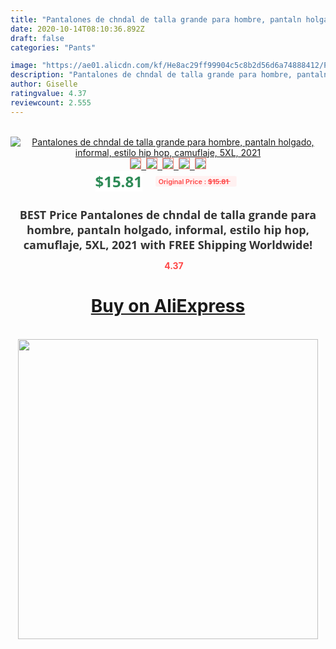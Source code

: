 ```yaml
---
title: "Pantalones de chndal de talla grande para hombre, pantaln holgado, informal, estilo hip hop, camuflaje, 5XL, 2021"
date: 2020-10-14T08:10:36.892Z
draft: false
categories: "Pants"

image: "https://ae01.alicdn.com/kf/He8ac29ff99904c5c8b2d56d6a74888412/Pantalones-de-chndal-de-talla-grande-para-hombre-pantaln-holgado-informal-estilo-hip-hop-camuflaje-5XL.jpg"
description: "Pantalones de chndal de talla grande para hombre, pantaln holgado, informal, estilo hip hop, camuflaje, 5XL, 2021"
author: Giselle
ratingvalue: 4.37
reviewcount: 2.555
---
```

<br>
<div style="text-align: center;">
<a href="https://s.click.aliexpress.com/e/_AWtNKz" target="_blank" rel="nofollow noopener noreferrer"><img alt="Pantalones de chndal de talla grande para hombre, pantaln holgado, informal, estilo hip hop, camuflaje, 5XL, 2021" class="magnifier-image" src="https://ae01.alicdn.com/kf/He8ac29ff99904c5c8b2d56d6a74888412/Pantalones-de-chndal-de-talla-grande-para-hombre-pantaln-holgado-informal-estilo-hip-hop-camuflaje-5XL.jpg_640x640.jpg">
<br>
<img style="border:1px solid salmon" src="https://ae01.alicdn.com/kf/He8ac29ff99904c5c8b2d56d6a74888412/Pantalones-de-chndal-de-talla-grande-para-hombre-pantaln-holgado-informal-estilo-hip-hop-camuflaje-5XL.jpg_120x120.jpg">&nbsp;&nbsp;<img style="border:1px solid salmon" src="https://ae01.alicdn.com/kf/Hebfa747b4f074d2bb61fa20fa717d696W/Pantalones-de-chndal-de-talla-grande-para-hombre-pantaln-holgado-informal-estilo-hip-hop-camuflaje-5XL.jpg_120x120.jpg">&nbsp;&nbsp;<img style="border:1px solid salmon" src="https://ae01.alicdn.com/kf/H758d4f087cf74da6a9f264de86687ec0C/Pantalones-de-chndal-de-talla-grande-para-hombre-pantaln-holgado-informal-estilo-hip-hop-camuflaje-5XL.jpg_120x120.jpg">&nbsp;&nbsp;<img style="border:1px solid salmon" src="https://ae01.alicdn.com/kf/Hbfce5207f16f41b695ed737a1aa79ceaX/Pantalones-de-chndal-de-talla-grande-para-hombre-pantaln-holgado-informal-estilo-hip-hop-camuflaje-5XL.jpg_120x120.jpg">&nbsp;&nbsp;<img style="border:1px solid salmon" src="https://ae01.alicdn.com/kf/H19024af18fa44ceeaf6c0d80684cab89t/Pantalones-de-chndal-de-talla-grande-para-hombre-pantaln-holgado-informal-estilo-hip-hop-camuflaje-5XL.jpg_120x120.jpg"></a></div><br0>
<div style="text-align: center;"><span style="background-color: white; border: 0px; box-sizing: border-box; color: seagreen; display: inline-block; font-family: &quot;open sans&quot; , &quot;arial&quot; , &quot;helvetica&quot; , sans-serif , &quot;heiti&quot;; font-size: 24px; font-stretch: inherit; font-weight: 700; line-height: inherit; margin: 0px 10px 0px 0px; padding: 0px; vertical-align: middle;">$15.81 </span>
<span style="background: rgb(255 , 241 , 241); border-radius: 3px; border: 0px; box-sizing: border-box; color: #ff4747; display: inline-block; font-family: inherit; font-size: 12px; font-stretch: inherit; font-style: inherit; font-variant: inherit; font-weight: 600; line-height: inherit; margin: 0px; padding: 2px 5px; transform: scale(0.9); vertical-align: middle;">Original Price : <b style="text-decoration: line-through;">$15.81 </b> &nbsp;&nbsp;</span></div>
<h1 style="color: #333333; display: inline-block; font-family: &quot;open sans&quot; , &quot;arial&quot; , &quot;helvetica&quot; , sans-serif , &quot;heiti&quot;; font-size: 18px; font-stretch: inherit; font-weight: 700; text-align: center;">BEST Price Pantalones de chndal de talla grande para hombre, pantaln holgado, informal, estilo hip hop, camuflaje, 5XL, 2021 with FREE Shipping Worldwide!</h1>
<div style="color: #ff4747; text-align: center;">
<img src="https://4.bp.blogspot.com/-M0ZcTcb-5uY/XleCXlxnR4I/AAAAAAAAAEc/OrjgMkXV1oMQFaCRZj5HQwOCBcu3w1FegCPcBGAYYCw/s1600/star.png" style="height: 15px;">&nbsp;<b>4.37</b></div>
<div class="button_cont" align="center"><a class="buynow_a" href="https://s.click.aliexpress.com/e/_AWtNKz" target="_blank" rel="nofollow noopener noreferrer"><H1>Buy on AliExpress</H1></a></div><br>
<div class="separator" style="clear: both; text-align: center;">
<img src="https://lh3.googleusercontent.com/-pTy5HemUv9M/XlePHvY0dAI/AAAAAAAAAE4/0nX5iRUoIWY8eMW9Dpxeirr157OZliDIgCLcBGAsYHQ/s1600/badge.gif" width="480">
</div>
